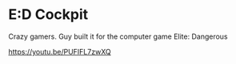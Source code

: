 # E:D Cockpit

Crazy gamers. Guy built it for the computer game Elite: Dangerous

https://youtu.be/PUFIFL7zwXQ